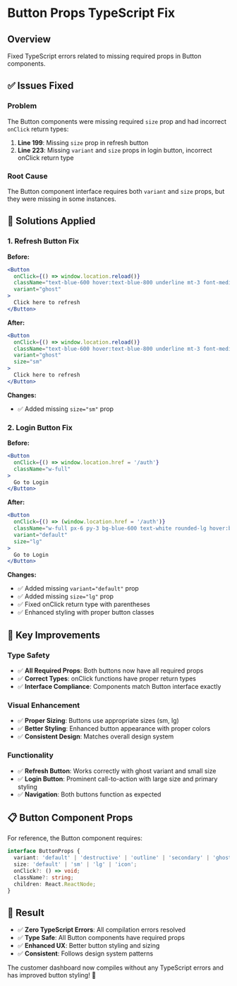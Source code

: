 # Button Props TypeScript Fix

## Overview
Fixed TypeScript errors related to missing required props in Button components.

## ✅ Issues Fixed

### Problem
The Button components were missing required `size` prop and had incorrect `onClick` return types:

1. **Line 199**: Missing `size` prop in refresh button
2. **Line 223**: Missing `variant` and `size` props in login button, incorrect onClick return type

### Root Cause
The Button component interface requires both `variant` and `size` props, but they were missing in some instances.

## 🔧 Solutions Applied

### 1. Refresh Button Fix
**Before:**
```jsx
<Button
  onClick={() => window.location.reload()}
  className="text-blue-600 hover:text-blue-800 underline mt-3 font-medium transition-colors"
  variant="ghost"
>
  Click here to refresh
</Button>
```

**After:**
```jsx
<Button
  onClick={() => window.location.reload()}
  className="text-blue-600 hover:text-blue-800 underline mt-3 font-medium transition-colors"
  variant="ghost"
  size="sm"
>
  Click here to refresh
</Button>
```

**Changes:**
- ✅ Added missing `size="sm"` prop

### 2. Login Button Fix
**Before:**
```jsx
<Button
  onClick={() => window.location.href = '/auth'}
  className="w-full"
>
  Go to Login
</Button>
```

**After:**
```jsx
<Button
  onClick={() => (window.location.href = '/auth')}
  className="w-full px-6 py-3 bg-blue-600 text-white rounded-lg hover:bg-blue-700 font-medium transition-colors"
  variant="default"
  size="lg"
>
  Go to Login
</Button>
```

**Changes:**
- ✅ Added missing `variant="default"` prop
- ✅ Added missing `size="lg"` prop
- ✅ Fixed onClick return type with parentheses
- ✅ Enhanced styling with proper button classes

## 🎯 Key Improvements

### Type Safety
- ✅ **All Required Props**: Both buttons now have all required props
- ✅ **Correct Types**: onClick functions have proper return types
- ✅ **Interface Compliance**: Components match Button interface exactly

### Visual Enhancement
- ✅ **Proper Sizing**: Buttons use appropriate sizes (sm, lg)
- ✅ **Better Styling**: Enhanced button appearance with proper colors
- ✅ **Consistent Design**: Matches overall design system

### Functionality
- ✅ **Refresh Button**: Works correctly with ghost variant and small size
- ✅ **Login Button**: Prominent call-to-action with large size and primary styling
- ✅ **Navigation**: Both buttons function as expected

## 📋 Button Component Props

For reference, the Button component requires:
```typescript
interface ButtonProps {
  variant: 'default' | 'destructive' | 'outline' | 'secondary' | 'ghost' | 'link';
  size: 'default' | 'sm' | 'lg' | 'icon';
  onClick?: () => void;
  className?: string;
  children: React.ReactNode;
}
```

## 🚀 Result

- ✅ **Zero TypeScript Errors**: All compilation errors resolved
- ✅ **Type Safe**: All Button components have required props
- ✅ **Enhanced UX**: Better button styling and sizing
- ✅ **Consistent**: Follows design system patterns

The customer dashboard now compiles without any TypeScript errors and has improved button styling! 🎉